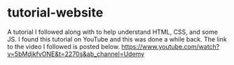 # tutorial-website
A tutorial I followed along with to help understand HTML, CSS, and some JS.
I found this tutorial on YouTube and this was done a while back. The link to the video I followed is posted below.
https://www.youtube.com/watch?v=5bMdjkfvONE&t=2270s&ab_channel=Udemy 
